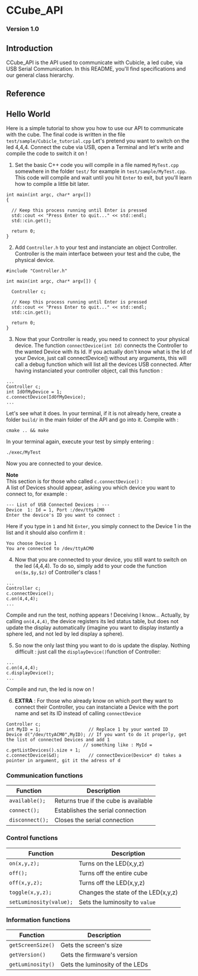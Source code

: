 # CCube_API


### Version 1.0


## Introduction
CCube_API is the API used to communicate with Cubicle, a led cube, via USB Serial Communication.
In this README, you'll find specifications and our general class hierarchy.

## Reference

## Hello World
Here is a simple tutorial to show you how to use our API to communicate with the cube. The final code is written in the file `test/sample/Cubicle_tutorial.cpp`
Let's pretend you want to switch on the led 4,4,4. 
Connect the cube via USB, open a Terminal and let's write and compile the code to switch it on !

1. Set the basic C++ code you will compile in a file named `MyTest.cpp` somewhere in the folder `test/` for example in `test/sample/MyTest.cpp`. This code will compile and wait until you hit `Enter` to exit, but you'll learn how to compile a little bit later.
  ```
int main(int argc, char* argv[]) 
{

    // Keep this process running until Enter is pressed
    std::cout << "Press Enter to quit..." << std::endl;
    std::cin.get();

    return 0;
}
  ```
    
2. Add `Controller.h` to your test and instanciate an object Controller. 
   Controller is the main interface between your test and the cube, the physical device.

  ```
#include "Controller.h"

int main(int argc, char* argv[]) {

    Controller c;
    
    // Keep this process running until Enter is pressed
    std::cout << "Press Enter to quit..." << std::endl;
    std::cin.get();

    return 0;
}
  ```


3. Now that your Controller is ready, you need to connect to your physical device. The function `connectDevice(int Id)` connects the Controller to the wanted Device with its Id. If you actually don't know what is the Id of your Device, just call connectDevice() without any arguments, this will call a debug function which will list all the devices USB connected. After having instanciated your controller object, call this function :
  ```
...
Controller c;
int IdOfMyDevice = 1;
c.connectDevice(IdOfMyDevice);
...
  ```
  Let's see what it does. In your terminal, if it is not already here, create a folder `build/` in the main folder of the API and go into it. Compile with :
  ```
cmake .. && make
  ```
  
  In your terminal again, execute your test by simply entering : 
  ```
./exec/MyTest
  ```
  Now you are connected to your device. <br />
  
  **Note** <br />
  This section is for those who called `c.connectDevice()` : <br />
  A list of Devices should appear, asking you which device you want to connect to, for example : 
  ```
--- List of USB Connected Devices : ---
Device  1: Id = 1, Port :/dev/ttyACM0
Enter the device's ID you want to connect :
  ```
Here if you type in `1` and hit `Enter`, you simply connect to the Device 1 in the list and it should also confirm it :
  ```
You choose Device 1
You are connected to /dev/ttyACM0
  ```

4. Now that you are connected to your device, you still want to switch on the led (4,4,4). To do so, simply add to your code the function `on($x,$y,$z)` of Controller's class !
  ```
...
Controller c;
c.connectDevice();
c.on(4,4,4);
...
  ```
Compile and run the test, nothing appears ! Deceiving I know... Actually, by calling `on(4,4,4)`, the device registers its led status table, but does not update the display automatically (imagine you want to display instantly a sphere led, and not led by led display a sphere).

5. So now the only last thing you want to do is update the display. Nothing difficult : just call the `displayDevice()`function of Controller:
  ```
...
c.on(4,4,4);
c.displayDevice();
...
  ```
Compile and run, the led is now on ! 

6. **EXTRA** : For those who already know on which port they want to connect their Controller, you can instanciate a Device with the port name and set its ID instead of calling `connectDevice`
  ```
Controller c;
int MyID = 1;                  // Replace 1 by your wanted ID
Device d("/dev/ttyACM0",MyID); // If you want to do it properly, get the list of connected Devices and add 1 
                               // something like : MyId = c.getListDevices().size + 1;
c.connectDevice(&d);           // connectDevice(Device* d) takes a pointer in argument, git it the adress of d
  ```

### Communication functions

Function | Description
--- | ---
`available();` | Returns true if the cube is available
`connect();` | Establishes the serial connection
`disconnect();` | Closes the serial connection


### Control functions

Function | Description
--- | ---
`on(x,y,z);` | Turns on the LED(x,y,z)
`off();` | Turns off the entire cube
`off(x,y,z);` | Turns off the LED(x,y,z)
`toggle(x,y,z);` | Changes the state of the LED(x,y,z)
`setLuminosity(value);` | Sets the luminosity to `value`


### Information functions

Function | Description
--- | ---
`getScreenSize()` | Gets the screen's size
`getVersion()` | Gets the firmware's version
`getLuminosity()` | Gets the luminosity of the LEDs


